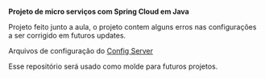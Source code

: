 **Projeto de micro serviços com Spring Cloud em Java**

Projeto feito junto a aula, o projeto contem alguns erros nas configurações a ser corrigido em futuros updates.

Arquivos de configuração do [Config Server](https://github.com/Sam0Prado/config-microservices)

Esse repositório será usado como molde para futuros projetos.




